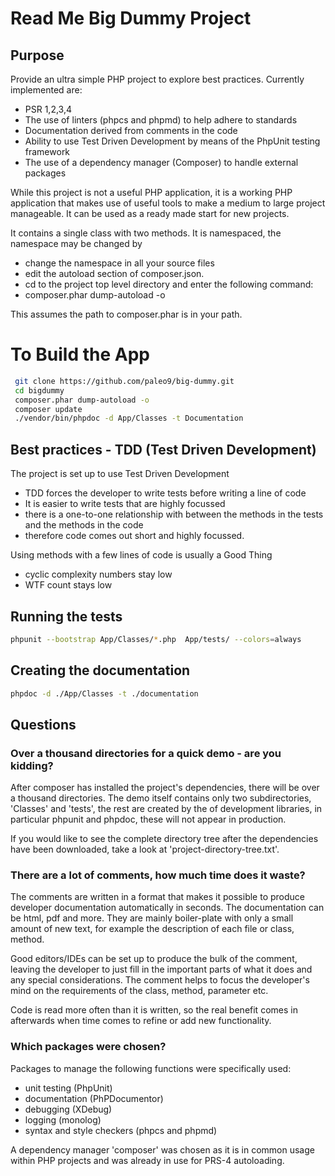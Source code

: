 # Read Me Big Dummy Project

## Purpose
Provide an ultra simple PHP project to explore best practices. Currently
implemented are:
* PSR 1,2,3,4
* The use of linters (phpcs and phpmd) to help adhere to standards
* Documentation derived from comments in the code
* Ability to use Test Driven Development by means of the PhpUnit testing framework
* The use of a dependency manager (Composer) to handle external packages

While this project is not a useful PHP application, it is a working PHP
application that makes use of useful tools to make a medium to large project
manageable. It can be used as a ready made start for new projects.

It contains a single class with two methods. It is namespaced, the namespace
may be changed by
* change the namespace in all your source files
* edit the autoload section of composer.json.
* cd to the project top level directory and enter the following command:
* composer.phar dump-autoload -o

This assumes the path to composer.phar is in your path.

# To Build the App
```bash
 git clone https://github.com/paleo9/big-dummy.git
 cd bigdummy
 composer.phar dump-autoload -o
 composer update
 ./vendor/bin/phpdoc -d App/Classes -t Documentation
```

## Best practices - TDD (Test Driven Development)

The project is set up to use Test Driven Development
* TDD forces the developer to write tests before writing a line of code
* It is easier to write tests that are highly focussed
* there is a one-to-one relationship with between the methods in the tests and
  the methods in the code
* therefore code comes out short and highly focussed.

Using methods with a few lines of code is usually a Good Thing
* cyclic complexity numbers stay low
* WTF count stays low

## Running the tests
```bash
phpunit --bootstrap App/Classes/*.php  App/tests/ --colors=always
```
## Creating the documentation
```bash
phpdoc -d ./App/Classes -t ./documentation
```

## Questions

### Over a thousand directories for a quick demo - are you kidding?
After composer has installed the project's dependencies, there will be
over a thousand directories. The demo itself contains only two subdirectories,
'Classes' and 'tests', the rest are created by the of development libraries, in
particular phpunit and phpdoc, these will not appear in production.

If you would like to see the complete directory tree after the dependencies
have been downloaded, take a look at 'project-directory-tree.txt'.

### There are a lot of comments, how much time does it waste?
The comments are written in a format that makes it possible to produce
developer documentation automatically in seconds. The documentation can be
html, pdf and more. They are mainly boiler-plate with only a small amount of
new text, for example the description of each file or class, method.

Good editors/IDEs can be set up to produce the bulk of the comment, leaving the
developer to just fill in the important parts of what it does and any special
considerations. The comment helps to focus the developer's mind on the
requirements of the class, method, parameter etc.

Code is read more often than it is written, so the real benefit comes in
afterwards when time comes to refine or add new functionality.

### Which packages were chosen?
Packages to manage the following functions were specifically used:
* unit testing (PhpUnit)
* documentation (PhPDocumentor)
* debugging (XDebug)
* logging (monolog)
* syntax and style checkers (phpcs and phpmd)

A dependency manager 'composer' was chosen as it is in common usage within PHP
projects and was already in use for PRS-4 autoloading.
